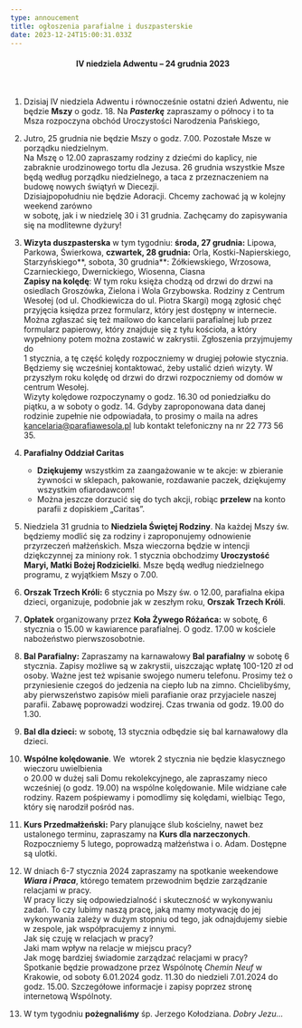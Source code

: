 ```yaml
---
type: annoucement
title: ogłoszenia parafialne i duszpasterskie
date: 2023-12-24T15:00:31.033Z
---
```

<h4 style="text-align:center;">IV niedziela Adwentu – 24 grudnia 2023</h4>

 

1. Dzisiaj IV niedziela Adwentu i równocześnie ostatni dzień Adwentu, nie będzie **Mszy** o godz. 18. Na ***Pasterkę*** zapraszamy o północy i to ta Msza rozpoczyna obchód Uroczystości Narodzenia Pańskiego,
2. Jutro, 25 grudnia nie będzie Mszy o godz. 7.00. Pozostałe Msze w porządku niedzielnym.\
   Na Mszę o 12.00 zapraszamy rodziny z dziećmi do kaplicy, nie zabraknie urodzinowego tortu dla Jezusa. 26 grudnia wszystkie Msze będą według porządku niedzielnego, a taca z przeznaczeniem na budowę nowych świątyń w Diecezji.\
   Dzisiajpopołudniu nie będzie Adoracji. Chcemy zachować ją w kolejny weekend zarówno\
   w sobotę, jak i w niedzielę 30 i 31 grudnia. Zachęcamy do zapisywania się na modlitewne dyżury!
3. **Wizyta duszpasterska** w tym tygodniu: **środa, 27 grudnia:** Lipowa, Parkowa, Świerkowa, **czwartek, 28 grudnia:** Orla, Kostki-Napierskiego, Starzyńskiego**, sobota, 30 grudnia**: Żółkiewskiego, Wrzosowa, Czarnieckiego, Dwernickiego, Wiosenna, Ciasna\
   **Zapisy na kolędę**: W tym roku księża chodzą od drzwi do drzwi na osiedlach Groszówka, Zielona i Wola Grzybowska. Rodziny z Centrum Wesołej (od ul. Chodkiewicza do ul. Piotra Skargi) mogą zgłosić chęć przyjęcia księdza przez formularz, który jest dostępny w internecie. Można zgłaszać się też mailowo do kancelarii parafialnej lub przez formularz papierowy, który znajduje się z tyłu kościoła, a który wypełniony potem można zostawić w zakrystii. Zgłoszenia przyjmujemy do\
   1 stycznia, a tę część kolędy rozpoczniemy w drugiej połowie stycznia. Będziemy się wcześniej kontaktować, żeby ustalić dzień wizyty. W przyszłym roku kolędę od drzwi do drzwi rozpoczniemy od domów w centrum Wesołej. \
   Wizyty kolędowe rozpoczynamy o godz. 16.30 od poniedziałku do piątku, a w soboty o godz. 14. Gdyby zaproponowana data danej rodzinie zupełnie nie odpowiadała, to prosimy o maila na adres [kancelaria@parafiawesola.pl](mailto:kancelaria@parafiawesola.pl) lub kontakt telefoniczny na nr 22 773 56 35.
4. **Parafialny Oddział Caritas**

   * **Dziękujemy** wszystkim za zaangażowanie w te akcje: w zbieranie żywności w sklepach, pakowanie, rozdawanie paczek, dziękujemy wszystkim ofiarodawcom!
   * Można jeszcze dorzucić się do tych akcji, robiąc **przelew** na konto parafii z dopiskiem „Caritas”.
5. Niedziela 31 grudnia to **Niedziela Świętej Rodziny**. Na każdej Mszy św. będziemy modlić się za rodziny i zaproponujemy odnowienie przyrzeczeń małżeńskich. Msza wieczorna będzie w intencji dziękczynnej za miniony rok. 1 stycznia obchodzimy **Uroczystość Maryi, Matki Bożej Rodzicielki**. Msze będą według niedzielnego programu, z wyjątkiem Mszy o 7.00. 
6. **Orszak Trzech Króli:** 6 stycznia po Mszy św. o 12.00, parafialna ekipa dzieci, organizuje, podobnie jak w zeszłym roku, **Orszak Trzech Króli**.
7. **Opłatek** organizowany przez **Koła Żywego Różańca:** w sobotę, 6 stycznia o 15.00 w kawiarence parafialnej. O godz. 17.00 w kościele nabożeństwo pierwszosobotnie. 
8. **Bal Parafialny:** Zapraszamy na karnawałowy **Bal parafialny** w sobotę 6 stycznia. Zapisy możliwe są w zakrystii, uiszczając wpłatę 100-120 zł od osoby. Ważne jest też wpisanie swojego numeru telefonu. Prosimy też o przyniesienie czegoś do jedzenia na ciepło lub na zimno. Chcielibyśmy, aby pierwszeństwo zapisów mieli parafianie oraz przyjaciele naszej parafii. Zabawę poprowadzi wodzirej. Czas trwania od godz. 19.00 do 1.30.
9. **Bal dla dzieci:** w sobotę, 13 stycznia odbędzie się bal karnawałowy dla dzieci.
10. **Wspólne kolędowanie**. We  wtorek 2 stycznia nie będzie klasycznego wieczoru uwielbienia\
    o 20.00 w dużej sali Domu rekolekcyjnego, ale zapraszamy nieco wcześniej (o godz. 19.00) na wspólne kolędowanie. Mile widziane całe rodziny. Razem pośpiewamy i pomodlimy się kolędami, wielbiąc Tego, który się narodził pośród nas.
11. **Kurs Przedmałżeński:** Pary planujące ślub kościelny, nawet bez ustalonego terminu, zapraszamy na **Kurs dla** **narzeczonych**. Rozpoczniemy 5 lutego, poprowadzą małżeństwa i o. Adam. Dostępne są ulotki.
12. W dniach 6-7 stycznia 2024 zapraszamy na spotkanie weekendowe ***Wiara i Praca***, którego tematem przewodnim będzie zarządzanie relacjami w pracy.\
    W pracy liczy się odpowiedzialność i skuteczność w wykonywaniu zadań. To czy lubimy naszą pracę, jaką mamy motywację do jej wykonywania zależy w dużym stopniu od tego, jak odnajdujemy siebie w zespole, jak współpracujemy z innymi.\
     Jak się czuję w relacjach w pracy?\
    Jaki mam wpływ na relacje w miejscu pracy?\
    Jak mogę bardziej świadomie zarządzać relacjami w pracy?\
    Spotkanie będzie prowadzone przez Wspólnotę *Chemin Neuf* w Krakowie, od soboty 6.01.2024 godz. 11.30 do niedzieli 7.01.2024 do godz. 15.00. Szczegółowe informacje i zapisy poprzez stronę internetową Wspólnoty.
13. W tym tygodniu **pożegnaliśmy** śp. Jerzego Kołodziana. *Dobry Jezu…*

<!--EndFragment-->